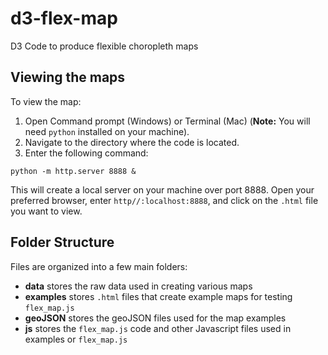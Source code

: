 # d3-flex-map
D3 Code to produce flexible choropleth maps

## Viewing the maps

To view the map:
1. Open Command prompt (Windows) or Terminal (Mac) (**Note:** You will need `python` installed on your machine). 
2. Navigate to the directory where the code is located.
3. Enter the following command:

```
python -m http.server 8888 &
```

This will create a local server on your machine over port 8888. Open your preferred browser, enter `http//:localhost:8888`, and click on the `.html` file you want to view. 

## Folder Structure

Files are organized into a few main folders:

- **data** stores the raw data used in creating various maps
- **examples** stores `.html` files that create example maps for testing `flex_map.js`
- **geoJSON** stores the geoJSON files used for the map examples
- **js** stores the `flex_map.js` code and other Javascript files used in examples or `flex_map.js` 

